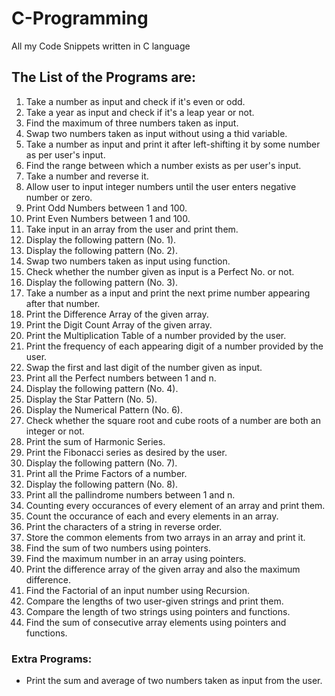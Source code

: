 # C-Programming
All my Code Snippets written in C language

## The List of the Programs are:
1. Take a number as input and check if it's even or odd.
2. Take a year as input and check if it's a leap year or not.
3. Find the maximum of three numbers taken as input.
4. Swap two numbers taken as input without using a thid variable.
5. Take a number as input and print it after left-shifting it by some number as per user's input.
6. Find the range between which a number exists as per user's input.
7. Take a number and reverse it.
8. Allow user to input integer numbers until the user enters negative number or zero.
9. Print Odd Numbers between 1 and 100.
10. Print Even Numbers between 1 and 100.
11. Take input in an array from the user and print them.
12. Display the following pattern (No. 1).
13. Display the following pattern (No. 2).
14. Swap two numbers taken as input using function.
15. Check whether the number given as input is a Perfect No. or not.
16. Display the following pattern (No. 3).
17. Take a number as a input and print the next prime number appearing after that number.
18. Print the Difference Array of the given array.
19. Print the Digit Count Array of the given array.
20. Print the Multiplication Table of a number provided by the user.
21. Print the frequency of each appearing digit of a number provided by the user.
22. Swap the first and last digit of the number given as input.
23. Print all the Perfect numbers between 1 and n.
24. Display the following pattern (No. 4).
25. Display the Star Pattern (No. 5).
26. Display the Numerical Pattern (No. 6).
27. Check whether the square root and cube roots of a number are both an integer or not.
28. Print the sum of Harmonic Series.
29. Print the Fibonacci series as desired by the user.
30. Display the following pattern (No. 7).
31. Print all the Prime Factors of a number.
32. Display the following pattern (No. 8).
33. Print all the pallindrome numbers between 1 and n.
34. Counting every occurances of every element of an array and print them.
35. Count the occurance of each and every elements in an array.
36. Print the characters of  a string in reverse order.
37. Store the common elements from two arrays in an array and print it.
38. Find the sum of two numbers using pointers.
39. Find the maximum number in an array using pointers.
40. Print the difference array of the given array and also the maximum difference.
41. Find the Factorial of an input number using Recursion.
42. Compare the lengths of two user-given strings and print them.
43. Compare the length of two strings using pointers and functions.
44. Find the sum of consecutive array elements using pointers and functions.

### Extra Programs:
- Print the sum and average of two numbers taken as input from the user.
